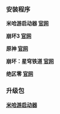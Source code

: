 ### 安装程序
**米哈游启动器 
[官网](https://hyp-webstatic.mihoyo.com/hyp-client/hyp_cn_setup_1.1.4.exe)**

**崩坏3
[官网](https://autopatchcn.bh3.com/ptpublic/rel/20240808171859_ZbbpINVg96sAoHB3/Bh3_release_1.1.4.133_gw_pc.exe)**

**原神
[官网](https://autopatchcn.yuanshen.com/client_app/download/launcher/20240802154502_1DHdTgDU71FMVFGN/mihoyo/yuanshen_setup_202407301658.exe)**

**崩坏：星穹铁道
[官网](https://autopatchcn.bhsr.com/client/cn/20240725121148_Y6OTV2k6lnCKbUUO/gw/StarRail_setup_1.1.4.exe)**

**绝区零
[官网](https://autopatchcn.juequling.com/package_download/op/client_app/download/20240802174850_VWL0aLFcPn4kKXjS/gwpc/ZenlessZoneZero_setup_202408021630.exe)**

### 升级包
**[米哈游启动器](https://hyp-webstatic.mihoyo.com/hyp-client/jGHBHlcOq1_1.1.4.133_1_1_cps_hyp_cn_jGHBHlcOq1_11mihoyo_202408152023_EWWBxaYA.zip)**